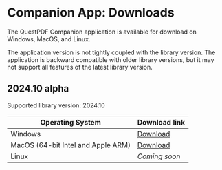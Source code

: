 # Companion App: Downloads

The QuestPDF Companion application is available for download on Windows, MacOS, and Linux.

The application version is not tightly coupled with the library version. The application is backward compatible with older library versions, but it may not support all features of the latest library version.


## 2024.10 alpha

Supported library version: 2024.10

| Operating System                   | Download link                                                          |
|------------------------------------|------------------------------------------------------------------------|
| Windows                            | [Download](https://github.com/QuestPDF/QuestPDF/releases/tag/2024.7.3) |
| MacOS (64-bit Intel and Apple ARM) | [Download](https://github.com/QuestPDF/QuestPDF/releases/tag/2024.7.3) |
| Linux                              | _Coming soon_                                                          |
